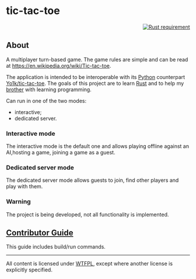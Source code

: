 # tic-tac-toe

<p align="right">
  <a href="https://doc.rust-lang.org/1.65.0/">
    <img src="https://img.shields.io/badge/Rust-1.65.0, edition 2021-f74c00.svg?labelColor=black"
        alt="Rust requirement">
  </a>
</p>

## About

A multiplayer turn-based game.
The game rules are simple and can be read at <https://en.wikipedia.org/wiki/Tic-tac-toe>.

The application is intended to be interoperable with its
[Python](https://www.python.org/) counterpart
[Yo1k/tic-tac-toe](https://github.com/Yo1k/tic-tac-toe).
The goals of this project are to learn [Rust](https://www.rust-lang.org/)
and to help my [brother](https://github.com/Yo1k) with learning programming.

Can run in one of the two modes:

* interactive;
* dedicated server.

### Interactive mode
The interactive mode is the default one and allows playing offline against an AI,hosting a game,
joining a game as a guest.

### Dedicated server mode
The dedicated server mode allows guests to join, find other players and play with them.

### Warning
The project is being developed, not all functionality is implemented.

## [Contributor Guide](https://github.com/stIncMale/tic-tac-toe/blob/master/contributing.md)

This guide includes build/run commands.

---

All content is licensed under [WTFPL](http://www.wtfpl.net/),
except where another license is explicitly specified.
